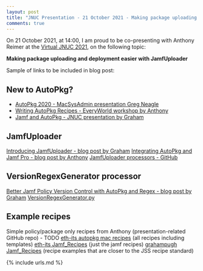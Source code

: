 ```yaml
---
layout: post
title: "JNUC Presentation - 21 October 2021 - Making package uploading and deployment easier with JamfUploader"
comments: true
---
```


On 21 October 2021, at 14:00, I am proud to be co-presenting with Anthony Reimer at the [Virtual JNUC 2021](https://www.jamf.com/events/jamf-nation-user-conference/2021/), on the following topic:

**Making package uploading and deployment easier with JamfUploader**

Sample of links to be included in blog post:

## New to AutoPkg?

- [AutoPkg 2020 - MacSysAdmin presentation Greg Neagle](https://managingosx.wordpress.com/2019/10/02/autopkg-2020-macsysadmin-2019-links/)
- [Writing AutoPkg Recipes - EveryWorld workshop by Anthony](https://maclabs.jazzace.ca/2020/11/26/autopkg-workshop.html)
- [Jamf and AutoPkg - JNUC presentation by Graham](https://grahamrpugh.com/2019/11/14/jamf-and-autopkg-jnuc2019-session.html)

## JamfUploader

[Introducing JamfUploader - blog post by Graham](https://grahamrpugh.com/2020/12/14/introducing-jamf-upload.html)
[Integrating AutoPkg and Jamf Pro - blog post by Anthony](https://maclabs.jazzace.ca/2020/12/29/integrating-autopkg-jamfpro.html)
[JamfUploader processors - GitHub](https://github.com/grahampugh/recipes-yaml/tree/main/JamfUploaderProcessors)

## VersionRegexGenerator processor

[Better Jamf Policy Version Control with AutoPkg and Regex - blog post by Graham](https://grahamrpugh.com/2020/09/17/better-jamf-policy-version-control-autopkg.html)
[VersionRegexGenerator.py](https://github.com/grahampugh/recipes-yaml/blob/main/CommonProcessors/VersionRegexGenerator.py)

## Example recipes

Simple policy/package only recipes from Anthony (presentation-related GitHub repo) - TODO
[eth-its autopkg mac recipes](https://github.com/eth-its/autopkg-mac-recipes-yaml) (all recipes including templates)
[eth-its Jamf_Recipes](https://github.com/eth-its/autopkg-mac-recipes-yaml/tree/main/Jamf_Recipes) (just the jamf recipes)
[grahampugh Jamf_Recipes](https://github.com/grahampugh/recipes-yaml/tree/main/Jamf_Recipes) (recipe examples that are closer to the JSS recipe standard)

{% include urls.md %}
